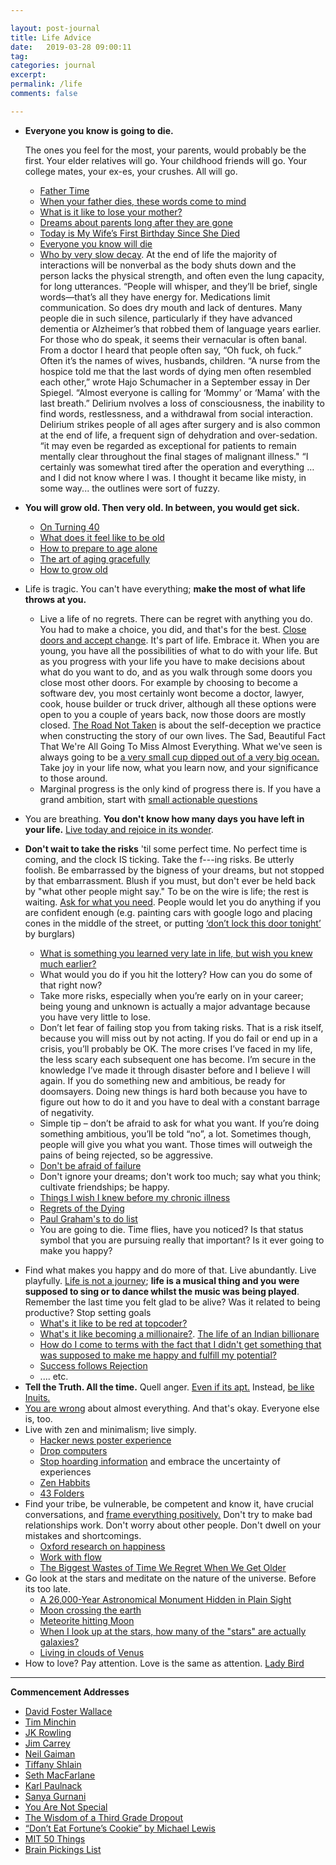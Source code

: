 ```yaml
---

layout: post-journal
title: Life Advice
date:   2019-03-28 09:00:11
tag: 
categories: journal
excerpt: 
permalink: /life
comments: false

---
```


* **Everyone you know is going to die.** 
    
    The ones you feel for the most, your parents, would probably be the first.  Your elder relatives will go. Your childhood friends will go. Your college mates, your ex-es, your crushes. All will go. 

    * [Father Time](https://www.newyorker.com/magazine/2019/01/07/father-time)
    * [When your father dies, these words come to mind](https://www.chicagotribune.com/news/columnists/schmich/ct-fathers-day-mary-schmich-met-20160617-column.html)
    * [What is it like to lose your mother?](https://www.quora.com/What-is-it-like-to-lose-your-mother-1)
    * [Dreams about parents long after they are gone](https://www.quora.com/What-freaked-you-out-today/answer/Matthew-Bates-27?share=d368d036&srid=3HW0)
    * [Today is My Wife’s First Birthday Since She Died](https://medium.com/@webwright/today-is-my-wifes-first-birthday-since-she-died-7369944c43ec) 
    * [Everyone you know will die](https://www.nytimes.com/2018/05/04/opinion/everyone-you-know-someday-will-die.html?smid=fb-nytopinion&smtyp=cur)
    * [Who by very slow decay](https://slatestarcodex.com/2013/07/17/who-by-very-slow-decay/). At the end of life the majority of interactions will be nonverbal as the body shuts down and the person lacks the physical strength, and often even the lung capacity, for long utterances. “People will whisper, and they’ll be brief, single words—that’s all they have energy for.  Medications limit communication. So does dry mouth and lack of dentures. Many people die in such silence, particularly if they have advanced dementia or Alzheimer’s that robbed them of language years earlier. For those who do speak, it seems their vernacular is often banal. From a doctor I heard that people often say, “Oh fuck, oh fuck.” Often it’s the names of wives, husbands, children. “A nurse from the hospice told me that the last words of dying men often resembled each other,” wrote Hajo Schumacher in a September essay in Der Spiegel. “Almost everyone is calling for ‘Mommy’ or ‘Mama’ with the last breath.” Delirium nvolves a loss of consciousness, the inability to find words, restlessness, and a withdrawal from social interaction. Delirium strikes people of all ages after surgery and is also common at the end of life, a frequent sign of dehydration and over-sedation.  “it may even be regarded as exceptional for patients to remain mentally clear throughout the final stages of malignant illness." “I certainly was somewhat tired after the operation and everything … and I did not know where I was. I thought it became like misty, in some way... the outlines were sort of fuzzy.
* **You will grow old. Then very old. In between, you would get sick.** 
    * [On Turning 40](https://www.linkedin.com/pulse/i-am-40-today-jaspal-singh-kahlon)
    * [What does it feel like to be old](https://www.quora.com/Aging/What-does-it-feel-like-to-be-old) 
    * [How to prepare to age alone](https://health.usnews.com/health-news/health-wellness/articles/2015/10/26/no-spouse-no-kids-no-caregiver-how-to-prepare-to-age-alone?src=usn_fb)
    * [The art of aging gracefully](https://www.webmd.com/healthy-aging/features/the-art-of-aging-gracefully#3)
    * [How to grow old](https://news.ycombinator.com/item?id=18680302)
* Life is tragic. You can't have everything; **make the most of what life throws at you.** 
    * Live a life of no regrets. There can be regret with anything you do. You had to make a choice, you did, and that's for the best. [Close doors and accept change](https://news.ycombinator.com/item?id=19197548). It's part of life. Embrace it. When you are young, you have all the possibilities of what to do with your life. But as you progress with your life you have to make decisions about what do you want to do, and as you walk through some doors you close most other doors. For example by choosing to become a software dev, you most certainly wont become a doctor, lawyer, cook, house builder or truck driver, although all these options were open to you a couple of years back, now those doors are mostly closed. [The Road Not Taken](https://news.ycombinator.com/item?id=18837334) is about the self-deception we practice when constructing the story of our own lives. The Sad, Beautiful Fact That We're All Going To Miss Almost Everything. What we've seen is always going to be [a very small cup dipped out of a very big ocean.](https://news.ycombinator.com/item?id=18702370) Take joy in your life now, what you learn now, and your significance to those around.  
    * Marginal progress is the only kind of progress there is. If you have a grand ambition, start with [small actionable questions](https://www.quora.com/What-would-people-advise-a-hypothetical-22-year-old-college-graduate-to-do-with-their-life/answer/Lauren-Richardson-2?ch=10&share=326125f1&srid=3HW0)
- You are breathing. **You don't know how many days you have left in your life.** [Live today and rejoice in its wonder](https://news.ycombinator.com/item?id=15586159). 
    
- **Don't wait to take the risks** 'til some perfect time. No perfect time is coming, and the clock IS ticking. Take the f---ing risks. Be utterly foolish. Be embarrassed by the bigness of your dreams, but not stopped by that embarrassment. Blush if you must, but don't ever be held back by "what other people might say." To be on the wire is life; the rest is waiting. [Ask for what you need](https://www.quora.com/What-is-something-you-didn-t-think-you-d-get-but-you-got-because-you-asked). People would let you do anything if you are confident enough (e.g. painting cars with google logo and placing cones in the middle of the street, or putting [‘don’t lock this door tonight’](https://boingboing.net/2014/02/05/social-engineering-the-fbi-in.html) by burglars)
    * [What is something you learned very late in life, but wish you knew much earlier?](https://www.quora.com/What-is-something-you-learned-very-late-in-life-but-wish-you-knew-much-earlier/answer/Kelly-Erickson)
    * What would you do if you hit the lottery? How can you do some of that right now?
    *  Take more risks, especially when you’re early on in your career; being young and unknown is actually a major advantage because you have very little to lose. 
    *  Don’t let fear of failing stop you from taking risks. That is a risk itself, because you will miss out by not acting. If you do fail or end up in a crisis, you’ll probably be OK. The more crises I’ve faced in my life, the less scary each subsequent one has become. I’m secure in the knowledge I’ve made it through disaster before and I believe I will again. If you do something new and ambitious, be ready for doomsayers. Doing new things is hard both because you have to figure out how to do it and you have to deal with a constant barrage of negativity.
    * Simple tip – don’t be afraid to ask for what you want. If you’re doing something ambitious, you’ll be told “no”, a lot. Sometimes though, people will give you what you want. Those times will outweigh the pains of being rejected, so be aggressive.
    * [Don't be afraid of failure](https://www.goalcast.com/2017/06/08/j-k-rowling-dont-be-afraid-of-failure/)
    * Don't ignore your dreams; don't work too much; say what you think; cultivate friendships; be happy.
    * [Things I wish I knew before my chronic illness](https://news.ycombinator.com/item?id=19198812)
    * [Regrets of the Dying](https://bronnieware.com/regrets-of-the-dying/)
    * [Paul Graham's to do list](http://www.paulgraham.com/todo.html)
    * You are going to die. Time flies, have you noticed? Is that status symbol that you are pursuing really that important? Is it ever going to make you happy?
* Find what makes you happy and do more of that. Live abundantly. Live playfully. [Life is not a journey](https://www.youtube.com/watch?v=qHnIJeE3LAI); **life is a musical thing and you were supposed to sing or to dance whilst the music was being played**. Remember the last time you felt glad to be alive? Was it related to being productive? Stop setting goals 
    * [What's it like to be red at topcoder?](https://www.quora.com/How-does-it-feel-to-finally-be-red-at-TopCoder-after-years-of-hard-work)
    * [What's it like becoming a millionaire?](https://www.quora.com/What-does-it-feel-like-to-become-a-millionaire). [The life of an Indian billionare](http://markhollingsworth.co.uk/wp-content/uploads/2011/07/JAN-WELL-INDIAN-v1NEW.pdf)
    * [How do I come to terms with the fact that I didn't get something that was supposed to make me happy and fulfill my potential?](https://www.quora.com/Career-Advice/How-can-I-come-to-terms-with-the-fact-that-so-many-people-I-know-got-into-Harvard-when-Ive-worked-nonstop-for-my-entire-life-to-get-there-and-didnt-make-it-It-feels-like-Ive-just-wasted-my-life-and-come-up-short-I-feel-inadequate)
    * [Success follows Rejection](https://www.wsj.com/articles/SB10001424052748704211704575139891390595962)
    * .... etc.
* **Tell the Truth. All the time.** Quell anger.  [Even if its apt.](http://discovery.ucl.ac.uk/1542193/1/The%20Aptness%20of%20Anger_Current.pdf) Instead, [be like Inuits.](https://www.npr.org/sections/goatsandsoda/2019/03/13/685533353/a-playful-way-to-teach-kids-to-control-their-anger)
* [You are wrong](https://www.vox.com/science-and-health/2019/1/4/17989224/intellectual-humility-explained-psychology-replication) about almost everything. And that's okay. Everyone else is, too.
* Live with zen and minimalism; live simply.
    * [Hacker news poster experience](https://news.ycombinator.com/item?id=18840095)
    * [Drop computers](https://dev.to/iskin/how-a-month-without-computers-changed-me-1ho4)
    * [Stop hoarding information](https://www.huffpost.com/entry/a-digital-cancer-spreads_b_2146380) and embrace the uncertainty of experiences
    * [Zen Habbits](http://zenhabits.net/archives/)
    * [43 Folders](http://www.43folders.com/howto) 
* Find your tribe, be vulnerable, be competent and know it, have crucial conversations, and [frame everything positively.](https://www.ted.com/talks/shawn_achor_the_happy_secret_to_better_work) Don't try to make bad relationships work. Don't worry about other people. Don't dwell on your mistakes and shortcomings.
    * [Oxford research on happiness](http://www.ox.ac.uk/research/research-in-conversation/how-live-happy-life) 
    * [Work with flow](http://www.workwithflow.com/blog/stop-setting-goals-that-dont-make-you-happy/)
    * [The Biggest Wastes of Time We Regret When We Get Older](https://lifehacker.com/the-biggest-wastes-of-time-we-regret-when-we-get-older-1755526646)
* Go look at the stars and meditate on the nature of the universe. Before its too late.
    * [A 26,000-Year Astronomical Monument Hidden in Plain Sight](https://news.ycombinator.com/item?id=19124698)
    * [Moon crossing the earth](https://www.nasa.gov/feature/goddard/from-a-million-miles-away-nasa-camera-shows-moon-crossing-face-of-earth/)
    * [Meteorite hitting Moon](https://news.ycombinator.com/item?id=18972516)
    * [When I look up at the stars, how many of the "stars" are actually galaxies?](https://www.quora.com/When-I-look-up-at-the-stars-how-many-of-the-stars-are-actually-galaxies)
    * [Living in clouds of Venus](https://www.quora.com/Even-though-it-may-not-be-possible-which-planet-in-our-solar-system-comes-the-closest-to-being-able-to-be-inhabited-by-the-human-species/answer/Mo-Nastri?ch=10&share=0ab5ecc4&srid=3HW0)
* How to love? Pay attention. Love is the same as attention.  [Lady Bird](https://extratextuals.com/lady-bird-love-and-attention-1df46bca5fa1)


--------

**Commencement Addresses**

- [David Foster Wallace](https://www.youtube.com/watch?v=vET9cvlGJQw)
- [Tim Minchin](https://www.youtube.com/watch?v=yoEezZD71sc)
- [JK Rowling](https://projects.invisionapp.com/d/main#/console/14930258/310453089/preview#project_console)
- [Jim Carrey](https://www.youtube.com/watch?v=V80-gPkpH6M)
- [Neil Gaiman](https://www.youtube.com/watch?v=ikAb-NYkseI&feature=youtube_gdata_player)
- [Tiffany Shlain](https://www.youtube.com/watch?v=ybwjB64xuaM)
- [Seth MacFarlane](http://www.youtube.com/watch?v=gc-yl_8ywiU&list=PLEEA2ADC84F0152A7)
- [Karl Paulnack](http://www.bostonconservatory.edu/music/karl-paulnack-welcome-address)
- [Sanya Gurnani](http://www.youtube.com/watch?v=ijwDmN3FeKo)
- [You Are Not Special](http://www.youtube.com/watch?feature=player_embedded&v=_lfxYhtf8o4)
- [The Wisdom of a Third Grade Dropout](https://www.youtube.com/watch?v=Bg_Q7KYWG1g)
- [“Don’t Eat Fortune’s Cookie” by Michael Lewis](http://www.princeton.edu/main/news/archive/S33/87/54K53/)
- [MIT 50 Things](https://mitadmissions.org/blogs/entry/50_things/)
- [Brain Pickings List](http://www.brainpickings.org/index.php/2011/06/10/best-commencement-graduation-speeches/#krulwich)


